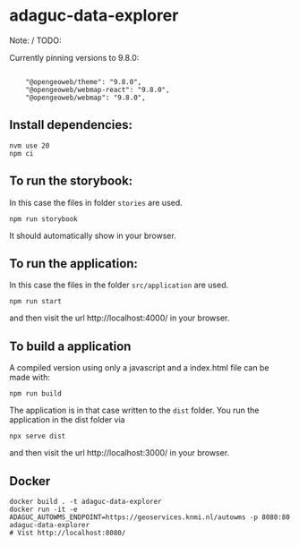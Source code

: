 # adaguc-data-explorer

Note: / TODO:

Currently pinning versions to 9.8.0:

```

    "@opengeoweb/theme": "9.8.0",
    "@opengeoweb/webmap-react": "9.8.0",
    "@opengeoweb/webmap": "9.8.0",
```

## Install dependencies:

```
nvm use 20
npm ci
```

## To run the storybook:

In this case the files in folder `stories` are used.

`npm run storybook`

It should automatically show in your browser.

## To run the application:

In this case the files in the folder `src/application` are used.

`npm run start`

and then visit the url http://localhost:4000/ in your browser.

## To build a application

A compiled version using only a javascript and a index.html file can be made with:

`npm run build`

The application is in that case written to the `dist` folder. You run the application in the dist folder via

`npx serve dist`

and then visit the url http://localhost:3000/ in your browser.


## Docker

```
docker build . -t adaguc-data-explorer
docker run -it -e ADAGUC_AUTOWMS_ENDPOINT=https://geoservices.knmi.nl/autowms -p 8080:80 adaguc-data-explorer
# Vist http://localhost:8080/

```